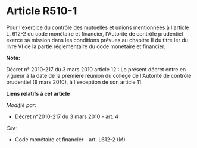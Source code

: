 # Article R510-1

Pour l'exercice du contrôle des mutuelles et unions mentionnées à l'article L. 612-2 du code monétaire et financier,
l'Autorité de contrôle prudentiel exerce sa mission dans les conditions prévues au chapitre II du titre Ier du livre VI de la
partie réglementaire du code monétaire et financier.

**Nota:**

Décret n° 2010-217 du 3 mars 2010 article 12 : Le présent décret entre en vigueur à la date de la première réunion du collège
de l'Autorité de contrôle prudentiel (9 mars 2010), à l'exception de son article 11.

**Liens relatifs à cet article**

_Modifié par_:

  - Décret n°2010-217 du 3 mars 2010 - art. 4

_Cite_:

  - Code monétaire et financier - art. L612-2 (M)
